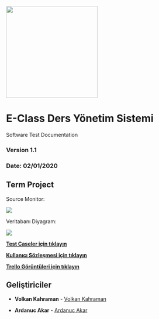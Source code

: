 
<img src="https://lh3.googleusercontent.com/O5T0FGXUrqIcq1Y2hx72-yZVPbb8Um02pt_QyMP7ZSsC_uscP90fDbJSkOkZBUn3jCshq5KIek1NOd9FNhesRLX9VhdgKcEGM-eWbNkX-5VxzzDotPS3uZimTT2zyFKNrfjaEKSo" width="250"/>

# E-Class Ders Yönetim Sistemi


Software Test Documentation

  

### Version 1.1

### Date: 02/01/2020

## Term Project


Source Monitor:

![](https://lh3.googleusercontent.com/oWIJCRI4O4eTQuuV3HlD2ZhnM0Yi4O9RytRQ3KqtbBGzi9DeH-VQBOtK0pc9NaOfdwaV2qS6olTiT-g3xIEnPIytKM67BW1DZGx-UY_f4uHS9hW4i9SWGwoIXWQhr_EwbYtu8cF3)

Veritabanı Diyagram:

![](https://lh6.googleusercontent.com/6N-DF9CUo5S4dsaya_qFzH892-MYfwzZNG9KE1o4PsApY1slyvg4Wx-yLVTz3TZw8Uk36gQ2jt0F5yA-WKaVz4bViCk9XSTVt7m4TVSK4PxRswS4h63lIEFqRRLDo9x9zM3K4zXv)
  
  
  **[Test Caseler için tıklayın](https://docs.google.com/document/d/1PeioOM7j9DwY3ScDNEC76fvuJ1y54qTunVI2d_hCJAQ/edit?usp=sharing)**
  
  **[Kullanıcı Sözleşmesi için tıklayın](https://docs.google.com/document/d/1ca--_F205AvS9r1jY8rUWnRisIb5PZMT2maHHuEm0ko/edit?usp=sharing)**

 **[Trello Görüntüleri için tıklayın](https://drive.google.com/drive/folders/1RagQSB6lTXlWy9aOTNbjBUt3cHMp0Skv?usp=sharing)**


## Geliştiriciler

* **Volkan Kahraman** - [Volkan Kahraman](https://github.com/volkankahraman)

* **Ardanuc Akar** - [Ardanuc Akar](https://github.com/ArdanucAkar)


